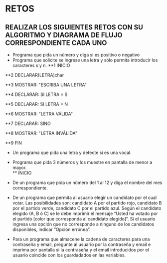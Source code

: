# RETOS
## REALIZAR LOS SIGUIENTES RETOS CON SU ALGORITMO Y DIAGRAMA DE FLUJO CORRESPONDIENTE CADA UNO 

* Programa que pida un número y diga si es positivo o negativo
* Programa que solicite se ingrese una letra y sólo permita introducir los caracteres s y n.
**1 INICIO

**2 DECLARAR(LETRA)char

**3 MOSTRAR: "ESCRIBA UNA LETRA"

**4 DECLARAR: SI LETRA = S 

**5 DECLARAR: SI LETRA = N

**6 MOSTRAR: "LETRA VÁLIDA"

**7 DECLARAR: SINO 

**8 MOSTRAR: "LETRA INVÁLIDA"

**9 FIN



* Un programa que pida una letra y detecte si es una vocal. 
* Programa que pida 3 números y los muestre en pantalla de menor a mayor.  
** INICIO





* De un programa que pida un número del 1 al 12 y diga el nombre del mes correspondiente.
* De un programa que permita al usuario elegir un candidato por el cual votar. Las posibilidades son: candidato A por el partido rojo, candidato B por el partido verde, candidato C por el partido azul. Según el candidato elegido (A, B ó C) se le debe imprimir el mensaje “Usted ha votado por el partido [color que corresponda al candidato elegido]”. Si el usuario ingresa una opción que no corresponde a ninguno de los candidatos disponibles, indicar “Opción errónea”.
* Para un programa que almacene la cadena de caracteres para una contraseña y email, pregunte al usuario por la contraseña y email e imprima por pantalla si la contraseña y el email introducidos por el usuario coincide con los guardadados en las variables.
